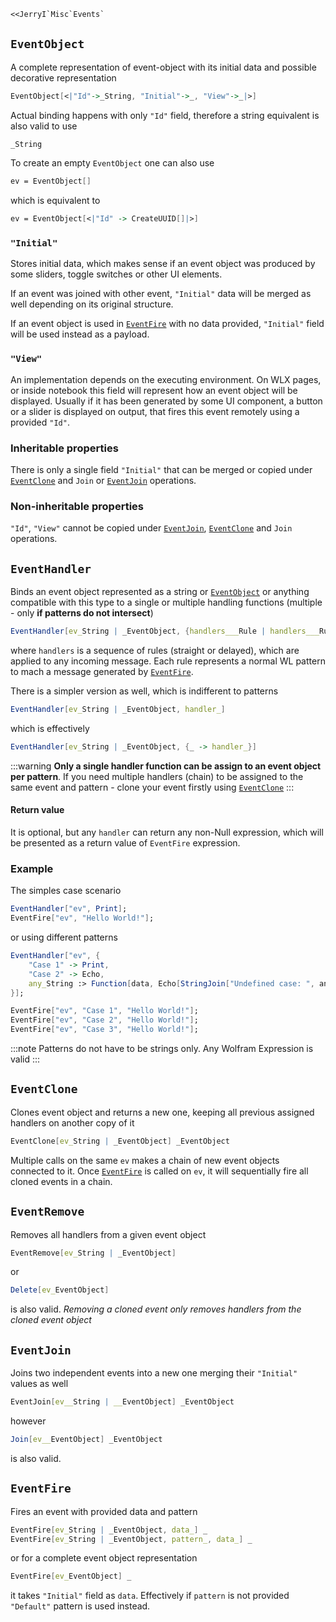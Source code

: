 ```mathematica
<<JerryI`Misc`Events`
```

## `EventObject`
A complete representation of event-object with its initial data and possible decorative representation

```mathematica
EventObject[<|"Id"->_String, "Initial"->_, "View"->_|>]
```

Actual binding happens with only `"Id"` field, therefore a string equivalent is also valid to use

```mathematica
_String
```

To create an empty `EventObject` one can also use

```mathematica
ev = EventObject[]
```

which is equivalent to

```mathematica
ev = EventObject[<|"Id" -> CreateUUID[]|>]
```


### `"Initial"`
Stores initial data, which makes sense if an event object was produced by some sliders, toggle switches or other UI elements. 

If an event was joined with other event, `"Initial"` data will be merged as well depending on its original structure.

If an event object is used in [`EventFire`](#`EventFire`) with no data provided, `"Initial"` field will be used instead as a payload.

### `"View"`
An implementation depends on the executing environment. On WLX pages, or inside notebook this field will represent how an event object will be displayed. Usually if it has been generated by some UI component, a button or a slider is displayed on output, that fires this event remotely using a provided `"Id"`.

### Inheritable properties
There is only a single field `"Initial"` that can be merged or copied under  [`EventClone`](#`EventClone`) and `Join` or [`EventJoin`](#`EventJoin`) operations.

### Non-inheritable properties
`"Id"`, `"View"` cannot be copied under [`EventJoin`](#`EventJoin`), [`EventClone`](#`EventClone`) and `Join` operations.


## `EventHandler`
Binds an event object represented as a string or [`EventObject`](#`EventObject`) or anything compatible with this type to a single or multiple handling functions (multiple - only __if patterns do not intersect__)

```mathematica
EventHandler[ev_String | _EventObject, {handlers___Rule | handlers___RuleDelayed}]
```

where `handlers` is a sequence of rules (straight or delayed), which are applied to any incoming message. Each rule represents a normal WL pattern to mach a message generated by [`EventFire`](#`EventFire`). 

There is a simpler version as well, which is indifferent to patterns

```mathematica
EventHandler[ev_String | _EventObject, handler_]
```

which is effectively 

```mathematica
EventHandler[ev_String | _EventObject, {_ -> handler_}]
```

:::warning
__Only a single handler function can be assign to an event object per pattern__. If you need multiple handlers (chain) to be assigned to the same event and pattern - clone your event firstly using [`EventClone`](#`EventClone`)
:::

#### Return value
It is optional, but any `handler` can return any non-Null expression, which will be presented as a return value of `EventFire` expression. 

### Example
The simples case scenario

```mathematica
EventHandler["ev", Print];
EventFire["ev", "Hello World!"];
```

or using different patterns

```mathematica
EventHandler["ev", {
	"Case 1" -> Print,
	"Case 2" -> Echo,
	any_String :> Function[data, Echo[StringJoin["Undefined case: ", any]]]
}];

EventFire["ev", "Case 1", "Hello World!"];
EventFire["ev", "Case 2", "Hello World!"];
EventFire["ev", "Case 3", "Hello World!"];
```

:::note
Patterns do not have to be strings only. Any Wolfram Expression is valid
:::

## `EventClone`
Clones event object and returns a new one, keeping all previous assigned handlers on another copy of it

```mathematica
EventClone[ev_String | _EventObject] _EventObject
```

Multiple calls on the same `ev` makes a chain of new event objects connected to it. Once [`EventFire`](#`EventFire`) is called on `ev`, it will sequentially fire all cloned events in a chain. 

## `EventRemove`
Removes all handlers from a given event object

```mathematica
EventRemove[ev_String | _EventObject]
```

or

```mathematica
Delete[ev_EventObject]
```

is also valid. *Removing a cloned event only removes handlers from the cloned event object*

## `EventJoin`
Joins two independent events into a new one merging their `"Initial"` values as well

```mathematica
EventJoin[ev__String | __EventObject] _EventObject
```

however

```mathematica
Join[ev__EventObject] _EventObject
```

is also valid.

## `EventFire`
Fires an event with provided data and pattern

```mathematica
EventFire[ev_String | _EventObject, data_] _
EventFire[ev_String | _EventObject, pattern_, data_] _
```

or for a complete event object representation

```mathematica
EventFire[ev_EventObject] _
```

it takes `"Initial"` field as `data`. Effectively if `pattern` is not provided `"Default"` pattern is used instead. 